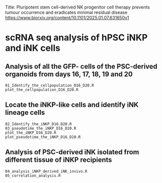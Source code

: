 Title: Pluripotent stem cell-derived NK progenitor cell therapy prevents tumour occurrence and eradicates minimal residual disease
https://www.biorxiv.org/content/10.1101/2025.01.07.631650v1

# scRNA seq analysis of hPSC iNKP and iNK cells

## Analysis of all the GFP- cells of the PSC-derived organoids from days 16, 17, 18, 19 and 20
    01_Identify_the_cellpopulation_D16_D20.R
    plot_the_cellpopulation_D16_D20.R

## Locate the iNKP-like cells and identify iNK lineage cells 
    02_Identify_the_iNKP_D16_D20.R
    03_pseudotime_the_iNKP_D16_D20.R
    plot_the_iNKP_D16_D20.R
    plot_pseudotime_the_iNKP_D16_D20.R

## Analysis of PSC-derived iNK isolated from different tissue of iNKP recipients
    04_analysis_iNKP_derived_iNK_invivo.R
    05_correlation_analysis.R
